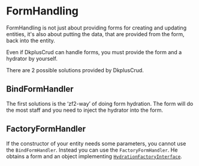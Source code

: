 # FormHandling

FormHandling is not just about providing forms for creating and updating entities,
it's also about putting the data, that are provided from the form, back into the entity.

Even if DkplusCrud can handle forms, you must provide the form and a hydrator by yourself.

There are 2 possible solutions provided by DkplusCrud.

## BindFormHandler

The first solutions is the ‘zf2-way’ of doing form hydration. The form will do the most staff
and you need to inject the hydrator into the form.

## FactoryFormHandler

If the constructor of your entity needs some parameters, you cannot use the `BindFormHandler`.
Instead you can use the `FactoryFormHandler`. He obtains a form and an object implementing 
[`HydrationFactoryInterface`](https://github.com/UFOMelkor/DkplusBase/blob/master/src/DkplusBase/Stdlib/Hydrator/HydrationFactoryInterface.php).
